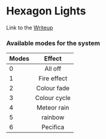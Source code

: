 # Hexagon Lights
Link to the [Writeup](https://kavanet.io/projects/2d99509f1bcb468c90457e0fe955cf8d)

### Available modes for the system
| Modes        | Effect           |
| ------------- |:-------------:|
| 0| All off |
| 1 | Fire effect      |
| 2 | Colour fade      |
| 3 | Colour cycle |
| 4 | Meteor rain      |
| 5 | rainbow      |
| 6 | Pecifica      |